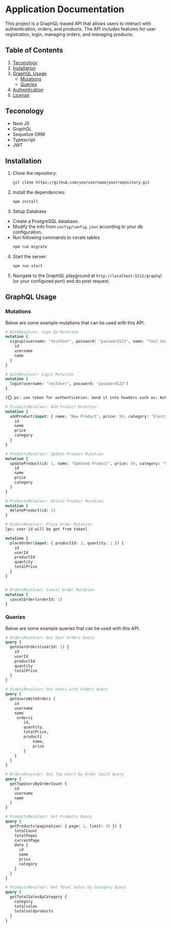 # Application Documentation

This project is a GraphQL-based API that allows users to interact with authentication, orders, and products. The API includes features for user registration, login, managing orders, and managing products.

## Table of Contents
1. [Teconology](#teconology)
2. [Installation](#installation)
3. [GraphQL Usage](#graphql-usage)
    - [Mutations](#mutations)
    - [Queries](#queries)
4. [Authentication](#authentication)
5. [License](#license)


## Teconology
  - Nest JS
  - GraphQL
  - Sequelize ORM
  - Typescript
  - JWT

## Installation

1. Clone the repository:
    ```bash
    git clone https://github.com/yourusername/yourrepository.git
    ```
2. Install the dependencies:
    ```bash
    npm install
    ```
3. Setup Database
  - Create a PostgreSQL database.
  - Modify the info from `config/config.json` according to your db configuration.
  - Run following commands to cerate tables
     ```bash
    npm run migrate
    ```
4. Start the server:
    ```bash
    npm run start
    ```
5. Navigate to the GraphQL playground at `http://localhost:5212/graphql` (or your configured port) and do post request.

## GraphQL Usage

### Mutations
Below are some example mutations that can be used with this API.

```graphql
# AuthResolver: Sign Up Mutation
mutation {
  signup(username: "testUser", password: "password123", name: "Test User") {
    id
    username
    name
  }
}

# AuthResolver: Login Mutation
mutation {
  login(username: "testUser", password: "password123")
}

[⭕ ps: use token for authentication. Send it into headers such as: Authorization: Bearer token]

# ProductsResolver: Add Product Mutation
mutation {
  addProduct(input: { name: "New Product", price: 99, category: "Electronics" }) {
    id
    name
    price
    category
  }
}

# ProductsResolver: Update Product Mutation
mutation {
  updateProduct(id: 1, name: "Updated Product", price: 89, category: "Updated Category") {
    id
    name
    price
    category
  }
}

# ProductsResolver: Delete Product Mutation
mutation {
  deleteProduct(id: 1)
}

# OrdersResolver: Place Order Mutation
[ps: user id will be get from token]

mutation {
  placeOrder(input: { productId: 2, quantity: 2 }) {
    id
    userId
    productId
    quantity
    totalPrice
  }
}


# OrdersResolver: Cancel Order Mutation
mutation {
  cancelOrder(orderId: 1)
}

```
### Queries
Below are some example queries that can be used with this API.

```graphql
# OrdersResolver: Get User Orders Query
query {
  getUserOrders(userId: 1) {
    id
    userId
    productId
    quantity
    totalPrice
  }
}

# OrdersResolver: Get Users with Orders Query
query {
  getUsersWithOrders {
    id
    username
    name
     orders{
        id,
        quantity,
        totalPrice,
        product{
            name,
            price
        }
    }
  }
}

# OrdersResolver: Get Top Users by Order Count Query
query {
  getTopUsersByOrderCount {
    id
    username
    name
  }
}

# ProductsResolver: Get Products Query
query {
  getProducts(pagination: { page: 1, limit: 10 }) {
    totalCount
    totalPages
    currentPage
    data {
      id
      name
      price
      category
    }
  }
}

# ProductsResolver: Get Total Sales by Category Query
query {
  getTotalSalesByCategory {
    category
    totalsales
    totalsoldproducts
  }
}
```


